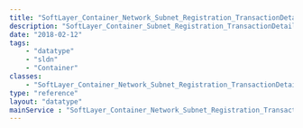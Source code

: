 ```yaml
---
title: "SoftLayer_Container_Network_Subnet_Registration_TransactionDetails"
description: "SoftLayer_Container_Subnet_Registration_TransactionDetails is provided to return details of a newly created Subnet Registration Transaction. "
date: "2018-02-12"
tags:
    - "datatype"
    - "sldn"
    - "Container"
classes:
    - "SoftLayer_Container_Network_Subnet_Registration_TransactionDetails"
type: "reference"
layout: "datatype"
mainService : "SoftLayer_Container_Network_Subnet_Registration_TransactionDetails"
---
```


